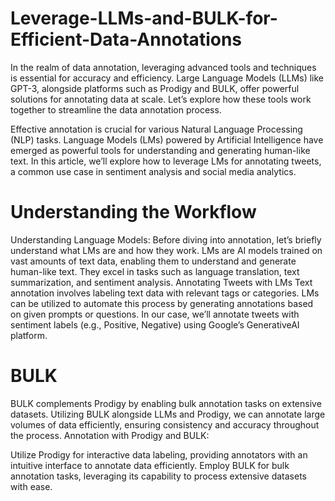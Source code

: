 # Leverage-LLMs-and-BULK-for-Efficient-Data-Annotations


In the realm of data annotation, leveraging advanced tools and techniques is essential for accuracy and efficiency. Large Language Models (LLMs) like GPT-3, alongside platforms such as Prodigy and BULK, offer powerful solutions for annotating data at scale. Let’s explore how these tools work together to streamline the data annotation process.

Effective annotation is crucial for various Natural Language Processing (NLP) tasks. Language Models (LMs) powered by Artificial Intelligence have emerged as powerful tools for understanding and generating human-like text. In this article, we’ll explore how to leverage LMs for annotating tweets, a common use case in sentiment analysis and social media analytics.

# Understanding the Workflow
Understanding Language Models: Before diving into annotation, let’s briefly understand what LMs are and how they work. LMs are AI models trained on vast amounts of text data, enabling them to understand and generate human-like text. They excel in tasks such as language translation, text summarization, and sentiment analysis.
Annotating Tweets with LMs
Text annotation involves labeling text data with relevant tags or categories. LMs can be utilized to automate this process by generating annotations based on given prompts or questions. In our case, we’ll annotate tweets with sentiment labels (e.g., Positive, Negative) using Google’s GenerativeAI platform.

# BULK
BULK complements Prodigy by enabling bulk annotation tasks on extensive datasets.
Utilizing BULK alongside LLMs and Prodigy, we can annotate large volumes of data efficiently, ensuring consistency and accuracy throughout the process.
Annotation with Prodigy and BULK:

Utilize Prodigy for interactive data labeling, providing annotators with an intuitive interface to annotate data efficiently.
Employ BULK for bulk annotation tasks, leveraging its capability to process extensive datasets with ease.
